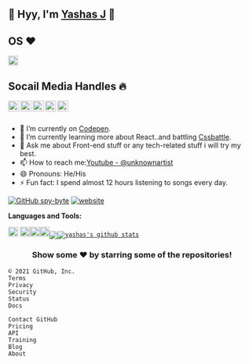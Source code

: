 
## :anger: Hyy, I'm [Yashas J](https://www.linkedin.com/in/yashas-j-07837a207) :anger:


## OS  :heart:

</code><code><img height="20" src="https://img.shields.io/badge/Arch_Linux-1793D1?style=for-the-badge&logo=arch-linux&logoColor=white"></code> 

## Socail Media Handles :fire:



<a href="https://www.linkedin.com/in/yashas-j-07837a207">
  <img align="left" alt="Pawan's Linkdein" width="22px" src="https://cdn.jsdelivr.net/npm/simple-icons@v3/icons/linkedin.svg" / style="color:white;" >
</a>
<a href="https://github.com/spy-byte">
  <img align="left" alt="Pawan's Github" width="22px" src="https://cdn.jsdelivr.net/npm/simple-icons@v3/icons/github.svg" />
</a>
<a href="https://t.me/spy235">
  <img align="left" alt="Pawan's Telegram" width="22px" src="https://cdn.jsdelivr.net/npm/simple-icons@v3/icons/telegram.svg" />
</a>
<a href="https://instagram.com/s_py_235/">
  <img align="left" alt="Pawan's Instagram" width="22px" src="https://cdn.jsdelivr.net/npm/simple-icons@v3/icons/instagram.svg" />
</a>
<a href="https://www.youtube.com/channel/UCgO8jHI55d8MDKzD5fE73cQ">
  <img align="left" alt="Pawan's Youtube" width="22px" src="https://cdn.jsdelivr.net/npm/simple-icons@v3/icons/youtube.svg" />
</a>

<br/>
<br/>



- 🔭 I’m currently on [Codepen](https://codepen.io/spy-byte).
- 🌱 I’m currently learning more about React..and battling [Cssbattle](https://cssbattle.dev/player/spy_235).
- 💬 Ask me about Front-end stuff or any tech-related stuff i will try my best.
- 📫 How to reach me:[Youtube - @unknownartist](https://www.youtube.com/channel/UCgO8jHI55d8MDKzD5fE73cQ)
- 😄 Pronouns: He/His
- ⚡ Fun fact: I spend almost 12 hours listening to songs every day.


[![GitHub spy-byte](https://img.shields.io/github/followers/spy-byte?label=follow&style=social)](https://github.com/spy-byte)
[![website](https://img.shields.io/badge/PortfolioWebsite-spy.235-2648ff?style=flat-square&logo=google-chrome)](https://vigorous-liskov-7b6dad.netlify.app/)


**Languages and Tools:**  

<code><img height="20" src="https://img.shields.io/badge/JavaScript-323330?style=for-the-badge&logo=javascript&logoColor=F7DF1E"></code>
<code><img height="20" src="https://img.shields.io/badge/CSS3-1572B6?style=for-the-badge&logo=css3&logoColor=white"></code><code><img height="20" src="https://img.shields.io/badge/HTML5-E34F26?style=for-the-badge&logo=html5&logoColor=white
"></code><code><img height="20" src="https://img.shields.io/badge/Python-FFD43B?style=for-the-badge&logo=python&logoColor=darkgreen
"></code><code><a href="https://github.com/spy-byte"><img align="center" src="https://github-readme-stats.vercel.app/api/top-langs/?username=spy-byte&theme=light&hide_langs_below=1" /></a></code><code><a href="https://github.com/spy-byte"><img align="center" src="https://github-readme-stats.vercel.app/api?username=spy-byte&show_icons=true&theme=light&line_height=27" alt="yashas's github stats"/></a></code>


<div align="center">

### Show some ❤️ by starring some of the repositories!

</div>

    © 2021 GitHub, Inc.
    Terms
    Privacy
    Security
    Status
    Docs

    Contact GitHub
    Pricing
    API
    Training
    Blog
    About

